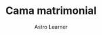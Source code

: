 ---
layout: ../../../layouts/ProductLayout.astro
title: 'Cama matrimonial'
description: 'Fabricación de cama matrimonial.'
pubDate: 2022-07-01
slug: '/productos/camas/matrimonial-2'

author: 'Astro Learner'
image:
    url: '/images/webp/camas/matrimonial-2.webp'
    alt: 'The Astro logo on a dark background with a pink glow.'
    metaurl: '/images/jpeg/camas/matrimonial-2.jpeg'

tags: ["astro", "blogging", "learning in public"]
---